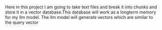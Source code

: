 Here in this project I am going to take text files and break it into chunks and store it in a vector database.This database will work as a longterm memory for my llm model. 
The llm model will generate vectors which are similar to the query vector

